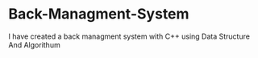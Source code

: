 # Back-Managment-System
I have created a back managment system with C++ using Data Structure And Algorithum 
